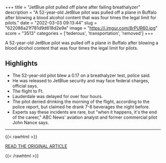 +++
title = "JetBlue pilot pulled off plane after failing breathalyzer"
description = "A 52-year-old JetBlue pilot was pulled off a plane in Buffalo after blowing a blood alcohol content that was four times the legal limit for pilots."
date = "2022-03-03 09:13:44"
slug = "622086a21f781d9d618d2e9e"
image = "https://i.imgur.com/8rPUR60.jpg"
score = "3513"
categories = ['tederous', 'transportation', 'removed']
+++

A 52-year-old JetBlue pilot was pulled off a plane in Buffalo after blowing a blood alcohol content that was four times the legal limit for pilots.

## Highlights

- The 52-year-old pilot blew a 0.17 on a breathalyzer test, police said.
- He was released to JetBlue security and may face federal charges, official says.
- The flight to Ft.
- Lauderdale was delayed for over four hours.
- The pilot denied drinking the morning of the flight, according to the police report, but claimed he drank 7-8 beverages the night before.
- Experts say these incidents are rare, but "when it happens, it's the end of the career," ABC News' aviation analyst and former commercial pilot John Nance says.

---

{{< rawhtml >}}
  <p class="article-category">
    <a target="_blank" href="https://abcnews.go.com/Politics/jetblue-pilot-pulled-off-plane-intoxication/story?id=83211825">READ THE ORIGINAL ARTICLE</a>
  </p>
{{< /rawhtml >}}
